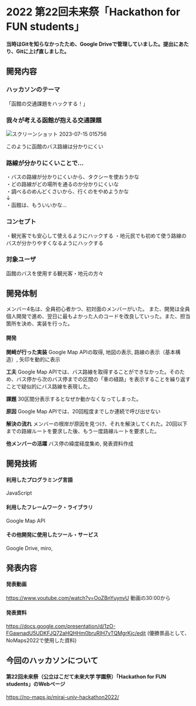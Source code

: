 # 2022 第22回未来祭「Hackathon for FUN students」
**当時はGitを知らなかったため、Google Driveで管理していました。提出にあたり、Gitに上げ直しました。**
## 開発内容
### ハッカソンのテーマ
「函館の交通課題をハックする！」
### 我々が考える函館が抱える交通課題
![スクリーンショット 2023-07-15 015756](https://github.com/AkashiSekizaki/2022_Mirai-Festival-Hackathon/assets/114814433/49d80488-c88c-442d-8cbe-cc9b36caed92)
<div>このように函館のバス路線は分かりにくい</div>

### 路線が分かりにくいことで...
<div>・バスの路線が分かりにくいから、タクシーを使おうかな</div>
<div>・どの路線がどの場所を通るのか分かりにくいな</div>
<div>・調べるのめんどくさいから、行くのをやめようかな</div>
<div>↓</div>
<div>・函館は、もういいかな…</div>

### コンセプト
・観光客でも安心して使えるようにハックする
・地元民でも初めて使う路線のバスが分かりやすくなるようにハックする
### 対象ユーザ
函館のバスを使用する観光客・地元の方々

## 開発体制
メンバー4名は、全員初心者かつ、初対面のメンバーがいた。
また、開発は全員個人開発で進め、翌日に最もよかった人のコードを改良していった。また、担当箇所を決め、実装を行った。
#### 開発
**関崎が行った実装**
Google Map APIの取得, 地図の表示, 路線の表示（基本構造）, 矢印を動的に表示

**工夫**
Google Map APIでは、バス路線を取得することができなかった。そのため、バス停から次のバス停までの区間の「車の経路」を表示することを繰り返すことで疑似的にバス路線を表現した。

**課題**
30区間分表示するとなぜか動かなくなってしまった。

**原因**
Google Map APIでは、20回程度までしか連続で呼び出せない

**解決の流れ**
メンバーの根岸が原因を見つけ、それを解決してくれた。20回以下までの路線ルートを要求した後、もう一度路線ルートを要求した。

**他メンバーの活躍**
バス停の緯度経度集め, 発表資料作成
  
## 開発技術
#### 利用したプログラミング言語
JavaScript
#### 利用したフレームワーク・ライブラリ
Google Map API
#### その他開発に使用したツール・サービス
Google Drive, miro,
## 発表内容

#### 発表動画
https://www.youtube.com/watch?v=OoZBnYuynvU
動画の30:00から
#### 発表資料
https://docs.google.com/presentation/d/1zO-FGawnadU5UDKFJQ72aHQHHm0bruRIH7vTQMgrKjc/edit (優勝景品として、NoMaps2022で使用した資料)

## 今回のハッカソンについて
#### 第22回未来祭（公立はこだて未来大学 学園祭）「Hackathon for FUN students」のWebページ
https://no-maps.jp/mirai-univ-hackathon2022/ 


